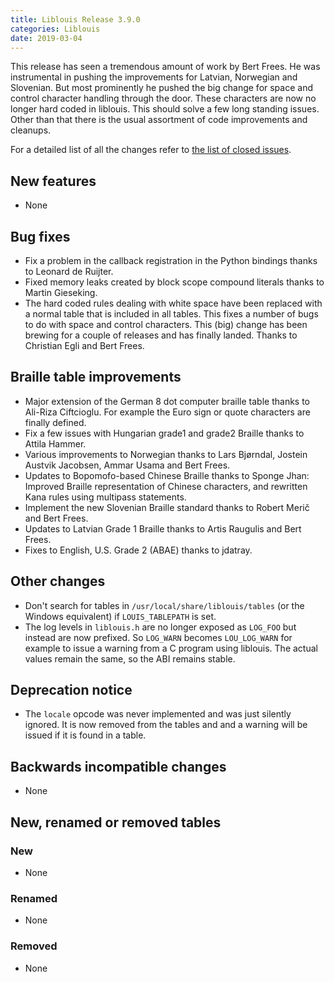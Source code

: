 ```yaml
---
title: Liblouis Release 3.9.0
categories: Liblouis
date: 2019-03-04
---
```


This release has seen a tremendous amount of work by Bert Frees. He was instrumental in pushing the improvements for Latvian, Norwegian and Slovenian. But most prominently he pushed the big change for space and control character handling through the door. These characters are now no longer hard coded in liblouis. This should solve a few long standing issues. Other than that there is the usual assortment of code improvements and cleanups.

For a detailed list of all the changes refer to [the list of closed issues](https://github.com/liblouis/liblouis/milestone/19?closed=1).

## New features

-   None

## Bug fixes

-   Fix a problem in the callback registration in the Python bindings thanks to Leonard de Ruijter.
-   Fixed memory leaks created by block scope compound literals thanks to Martin Gieseking.
-   The hard coded rules dealing with white space have been replaced with a normal table that is included in all tables. This fixes a number of bugs to do with space and control characters. This (big) change has been brewing for a couple of releases and has finally landed. Thanks to Christian Egli and Bert Frees.


## Braille table improvements

-   Major extension of the German 8 dot computer braille table thanks to Ali-Riza Ciftcioglu. For example the Euro sign or quote characters are finally defined.
-   Fix a few issues with Hungarian grade1 and grade2 Braille thanks to Attila Hammer.
-   Various improvements to Norwegian thanks to Lars Bjørndal, Jostein Austvik Jacobsen, Ammar Usama and Bert Frees.
-   Updates to Bopomofo-based Chinese Braille thanks to Sponge Jhan: Improved Braille representation of Chinese characters, and rewritten Kana rules using multipass statements.
-   Implement the new Slovenian Braille standard thanks to Robert Merič and Bert Frees.
-   Updates to Latvian Grade 1 Braille thanks to Artis Raugulis and Bert Frees.
-   Fixes to English, U.S. Grade 2 (ABAE) thanks to jdatray.


## Other changes

-   Don't search for tables in `/usr/local/share/liblouis/tables` (or the Windows equivalent) if `LOUIS_TABLEPATH` is set.
-   The log levels in `liblouis.h` are no longer exposed as `LOG_FOO` but instead are now prefixed. So `LOG_WARN` becomes `LOU_LOG_WARN` for example to issue a warning from a C program using liblouis. The actual values remain the same, so the ABI remains stable.


## Deprecation notice

-   The `locale` opcode was never implemented and was just silently ignored. It is now removed from the tables and and a warning will be issued if it is found in a table.


## Backwards incompatible changes

- None

## New, renamed or removed tables


### New

-   None


### Renamed

-   None


### Removed

-   None

